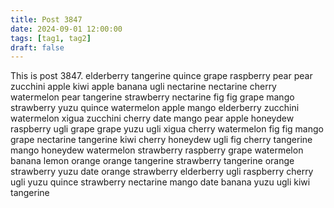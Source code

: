 ```yaml
---
title: Post 3847
date: 2024-09-01 12:00:00
tags: [tag1, tag2]
draft: false
---
```

This is post 3847.
elderberry
tangerine
quince
grape
raspberry
pear
pear
zucchini
apple
kiwi
apple
banana
ugli
nectarine
nectarine
cherry
watermelon
pear
tangerine
strawberry
nectarine
fig
fig
grape
mango
strawberry
yuzu
quince
watermelon
apple
mango
elderberry
zucchini
watermelon
xigua
zucchini
cherry
date
mango
pear
apple
honeydew
raspberry
ugli
grape
grape
yuzu
ugli
xigua
cherry
watermelon
fig
fig
mango
grape
nectarine
tangerine
kiwi
cherry
honeydew
ugli
fig
cherry
tangerine
mango
honeydew
watermelon
strawberry
raspberry
grape
watermelon
banana
lemon
orange
orange
tangerine
strawberry
tangerine
orange
strawberry
yuzu
date
orange
strawberry
elderberry
ugli
raspberry
cherry
ugli
yuzu
quince
strawberry
nectarine
mango
date
banana
yuzu
ugli
kiwi
tangerine
